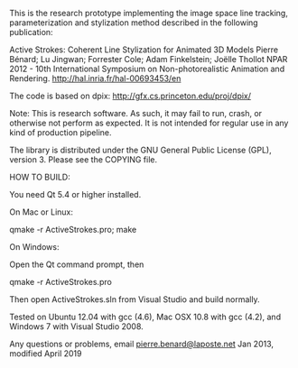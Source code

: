 This is the research prototype implementing the image space line tracking, parameterization and stylization method described in the following publication:

Active Strokes: Coherent Line Stylization for Animated 3D Models
Pierre Bénard; Lu Jingwan; Forrester Cole; Adam Finkelstein; Joëlle Thollot
NPAR 2012 - 10th International Symposium on Non-photorealistic Animation and Rendering.
http://hal.inria.fr/hal-00693453/en

The code is based on dpix: http://gfx.cs.princeton.edu/proj/dpix/

Note: This is research software. As such, it may fail to run, crash, or otherwise not perform as expected. It is not intended for regular use in any kind of production pipeline.

The library is distributed under the GNU General Public License (GPL), version 3. Please see the COPYING file.


HOW TO BUILD:

You need Qt 5.4 or higher installed. 

On Mac or Linux:

qmake -r ActiveStrokes.pro;
make

On Windows:

Open the Qt command prompt, then

qmake -r ActiveStrokes.pro

Then open ActiveStrokes.sln from Visual Studio and build normally.

Tested on Ubuntu 12.04 with gcc (4.6), Mac OSX 10.8 with gcc (4.2), and Windows 7 with Visual Studio 2008.

Any questions or problems, email pierre.benard@laposte.net
Jan 2013, modified April 2019
